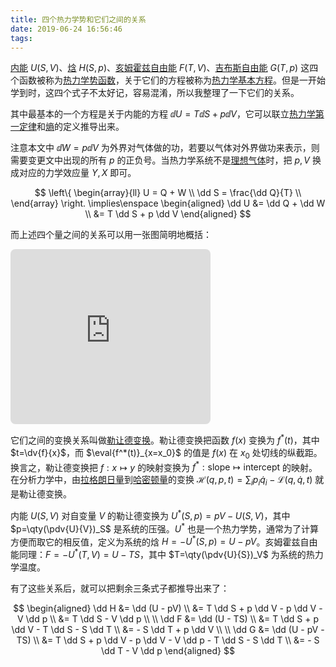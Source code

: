 ```yaml
---
title: 四个热力学势和它们之间的关系
date: 2019-06-24 16:56:46
tags:
---
```


<u>内能</u> $U(S, V)$、<u>焓</u> $H(S, p)$、<u>亥姆霍兹自由能</u> $F(T, V)$、<u>吉布斯自由能</u> $G(T, p)$ 这四个函数被称为<u>热力学势函数</u>，关于它们的方程被称为<u>热力学基本方程</u>。但是一开始学到时，这四个式子不太好记，容易混淆，所以我整理了一下它们的关系。

其中最基本的一个方程是关于内能的方程 $\dd U = T \dd S + p \dd V$，它可以联立<u>热力学第一定律</u>和<u>熵</u>的定义推导出来。

注意本文中 $\dd W = p \dd V$ 为外界对气体做的功，若要以气体对外界做功来表示，则需要变更文中出现的所有 $p$ 的正负号。当热力学系统不是<u>理想气体</u>时，把 $p, V$ 换成对应的力学效应量 $Y, X$ 即可。

$$
\left\{
\begin{array}{ll}
    U = Q + W \\
    \dd S = \frac{\dd Q}{T} \\
\end{array}
\right.
\implies\enspace
\begin{aligned}
\dd U &= \dd Q + \dd W \\
      &= T \dd S + p \dd V
\end{aligned}
$$

而上述四个量之间的关系可以用一张图简明地概括：

<!-- https://q.uiver.app/?q=WzAsNCxbMCwwLCJVIl0sWzIsMCwiSCJdLFswLDIsIkYiXSxbMiwyLCJHIl0sWzAsMiwiLVRTIiwyXSxbMCwxLCItcFYiXSxbMSwzLCItVFMiXSxbMiwzLCItcFYiLDJdXQ== -->
<iframe class="quiver-embed" src="https://q.uiver.app/?q=WzAsNCxbMCwwLCJVIl0sWzIsMCwiSCJdLFswLDIsIkYiXSxbMiwyLCJHIl0sWzAsMiwiLVRTIiwyXSxbMCwxLCItcFYiXSxbMSwzLCItVFMiXSxbMiwzLCItcFYiLDJdXQ==&embed" width="320" height="280" style="border-radius: 8px; border: none;"></iframe>

它们之间的变换关系叫做<u>勒让德变换</u>。勒让德变换把函数 $f(x)$ 变换为 $f^*(t)$，其中 $t=\dv{f}{x}$，而 $\eval{f^*(t)}_{x=x_0}$ 的值是 $f(x)$ 在 $x_0$ 处切线的纵截距。换言之，勒让德变换把 $f: x \mapsto y$ 的映射变换为 $f^*: \text{slope}\mapsto\text{intercept}$ 的映射。在分析力学中，由<u>拉格朗日量</u>到<u>哈密顿量</u>的变换 $\mathcal{H}(q,p,t)=\sum_i{ p_i\dot{q}_i} - \mathcal{L}(q,\dot{q},t)$ 就是勒让德变换。

内能 $U(S,V)$ 对自变量 $V$ 的勒让德变换为 $U^*(S,p)=pV-U(S,V)$，其中 $p=\qty(\pdv{U}{V})_S$ 是系统的压强。$U^*$ 也是一个热力学势，通常为了计算方便而取它的相反值，定义为系统的焓 $H=-U^*(S,p)=U-pV$。亥姆霍兹自由能同理：$F=-U^*(T,V)=U-TS$，其中 $T=\qty(\pdv{U}{S})_V$ 为系统的热力学温度。

有了这些关系后，就可以把剩余三条式子都推导出来了：

$$
\begin{aligned}
\dd H &= \dd (U - pV) \\
      &= T \dd S + p \dd V - p \dd V - V \dd p \\
      &= T \dd S - V \dd p \\
\\
\dd F &= \dd (U - TS) \\
      &= T \dd S + p \dd V - T \dd S - S \dd T \\
      &= - S \dd T + p \dd V \\
\\
\dd G &= \dd (U - pV - TS) \\
      &= T \dd S + p \dd V - p \dd V - V \dd p - T \dd S - S \dd T \\
      &= - S \dd T - V \dd p
\end{aligned}
$$

